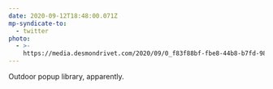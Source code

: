 ```yaml
---
date: 2020-09-12T18:48:00.071Z
mp-syndicate-to:
  - twitter
photo:
  - >-
    https://media.desmondrivet.com/2020/09/0_f83f88bf-fbe8-44b8-b7fd-9873dd01dfb5.jpg
---
```


Outdoor popup library, apparently.
